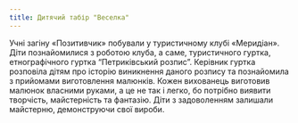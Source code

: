 ```yaml
---
title: Дитячий табір "Веселка"
---
```


Учні загіну «Позитивчик» побували у туристичному клубі «Меридіан». Діти познайомилися з роботою клуба, а саме, туристичного гуртка, етнографічного гуртка “Петриківський розпис”. Керівник гуртка розповіла дітям про історію виникнення даного розпису та познайомила з прийомами виготовлення малюнків. Кожен вихованець виготовив малюнок власними руками, а це не так і легко, бо потрібно виявити творчість, майстерність та фантазію. Діти з задоволенням залишали майстерню, демонструючи свої вироби.

<slideshow id="_/72157669528190815" />

